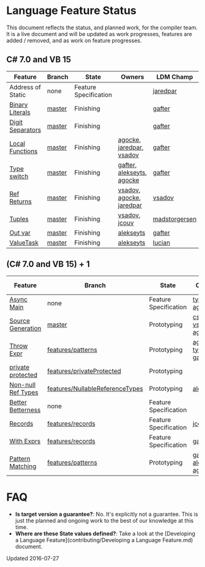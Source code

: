 # Language Feature Status

This document reflects the status, and planned work, for the compiler team.  It is a live document and will be updated as work progresses, features are added / removed, and as work on feature progresses.

## C# 7.0 and VB 15

| Feature | Branch | State | Owners | LDM Champ |
| ------- | ------ | ----- | ------ | --------- |
| Address of Static | none | Feature Specification | | [jaredpar](https://github.com/jaredpar) |
| [Binary Literals](https://github.com/dotnet/roslyn/issues/215) | [master](https://github.com/dotnet/roslyn/tree/master)  | Finishing | | [gafter](https://github.com/gafter) |
| [Digit Separators](https://github.com/dotnet/roslyn/issues/216) | [master](https://github.com/dotnet/roslyn/tree/master)  | Finishing | | [gafter](https://github.com/gafter) |
| [Local Functions](https://github.com/dotnet/roslyn/blob/master/docs/features/local-functions.md) | [master](https://github.com/dotnet/roslyn/tree/master)  | Finishing | [agocke](https://github.com/agocke), [jaredpar](https://github.com/jaredpar), [vsadov](https://github.com/vsadov) | [gafter](https://github.com/gafter) |
| [Type switch](https://github.com/dotnet/roslyn/blob/master/docs/features/patterns.md) | [master](https://github.com/dotnet/roslyn/tree/master) | Finishing | [gafter](https://github.com/gafter), [alekseyts](https://github.com/alekseyts), [agocke](https://github.com/agocke) | [gafter](https://github.com/gafter) |
| [Ref Returns](https://github.com/dotnet/roslyn/issues/118) | [master](https://github.com/dotnet/roslyn/tree/master) | Finishing | [vsadov](https://github.com/vsadov), [agocke](https://github.com/agocke), [jaredpar](https://github.com/jaredpar) | [vsadov](https://github.com/vsadov) |
| [Tuples](https://github.com/dotnet/roslyn/issues/347) | [master](https://github.com/dotnet/roslyn/tree/master) | Finishing | [vsadov](https://github.com/vsadov), [jcouv](https://github.com/jcouv) | [madstorgersen](https://github.com/MadsTorgersen) |
| [Out var](https://github.com/dotnet/roslyn/blob/features/outvar/docs/features/outvar.md) | [master](https://github.com/dotnet/roslyn/tree/master) | Finishing | [alekseyts](https://github.com/alekseyts) | [gafter](https://github.com/gafter) |
| [ValueTask<T>](https://github.com/ljw1004/roslyn/blob/features/async-return/docs/specs/feature%20-%20arbitrary%20async%20returns.md) | [master](https://github.com/dotnet/roslyn/tree/master) | Finishing | [alekseyts](https://github.com/alekseyts) | [lucian](https://github.com/ljw1004) |

## (C# 7.0 and VB 15) + 1

| Feature | Branch | State | Owners | LDM Champ |
| ------- | ------ | ----- | ------ | --------- |
| [Async Main](https://github.com/dotnet/roslyn/issues/7476) | none  | Feature Specification | [tyoverby](https://github.com/tyoverby), [agocke](https://github.com/agocke) | [stephentoub](https://github.com/stephentoub) |
| [Source Generation](https://github.com/dotnet/roslyn/blob/master/docs/features/generators.md) | [master](https://github.com/dotnet/roslyn/tree/features/generators) | Prototyping | [cston](https://github.com/cston), [vsadov](https://github.com/vsadov),  [agocke](https://github.com/agocke) | [mattwar](https://github.com/mattwar) |
| [Throw Expr](https://github.com/dotnet/roslyn/blob/features/patterns/docs/features/patterns.md) | [features/patterns](https://github.com/dotnet/roslyn/tree/features/patterns) | Prototyping | [agocke](https://github.com/agocke), [tyoverby](https://github.com/tyoverby), [gafter](https://github.com/gafter) | [gafter](https://github.com/gafter) |
| [private protected](https://github.com/dotnet/roslyn/blob/features/privateProtected/docs/features/private-protected.md) | [features/privateProtected](https://github.com/dotnet/roslyn/tree/features/privateProtected) | Prototyping | | [gafter](https://github.com/gafter) |
| [Non-null Ref Types](https://github.com/dotnet/roslyn/blob/features/NullableReferenceTypes/docs/features/NullableReferenceTypes/Nullable%20reference%20types.md) | [features/NullableReferenceTypes](https://github.com/dotnet/roslyn/tree/features/NullableReferenceTypes) | Prototyping | [alekseyts](https://github.com/alekseyts) | [mattwar](https://github.com/mattwar) |
| [Better Betterness](https://github.com/dotnet/roslyn/issues/250) | none | Feature Specification | | [gafter](https://github.com/gafter) |
| [Records](https://github.com/dotnet/roslyn/blob/features/records/docs/features/records.md) | [features/records](https://github.com/dotnet/roslyn/tree/features/records) | Feature Specification | [jcouv](https://github.com/jcouv) | [gafter](https://github.com/gafter) |
| [With Exprs](https://github.com/dotnet/roslyn/blob/features/records/docs/features/records.md) | [features/records](https://github.com/dotnet/roslyn/tree/features/records) | Feature Specification | [gafter](https://github.com/gafter) | [gafter](https://github.com/gafter) |
| [Pattern Matching](https://github.com/dotnet/roslyn/blob/features/patterns/docs/features/patterns.md) | [features/patterns](https://github.com/dotnet/roslyn/tree/features/patterns) | Prototyping | [gafter](https://github.com/gafter), [alekseyts](https://github.com/alekseyts), [agocke](https://github.com/agocke) | [gafter](https://github.com/gafter) |

# FAQ

- **Is target version a guarantee?**: No.  It's explicitly not a guarantee.  This is just the planned and ongoing work to the best of our knowledge at this time.
- **Where are these State values defined?**: Take a look at the [Developing a Language Feature](contributing/Developing a Language Feature.md) document.

Updated 2016-07-27